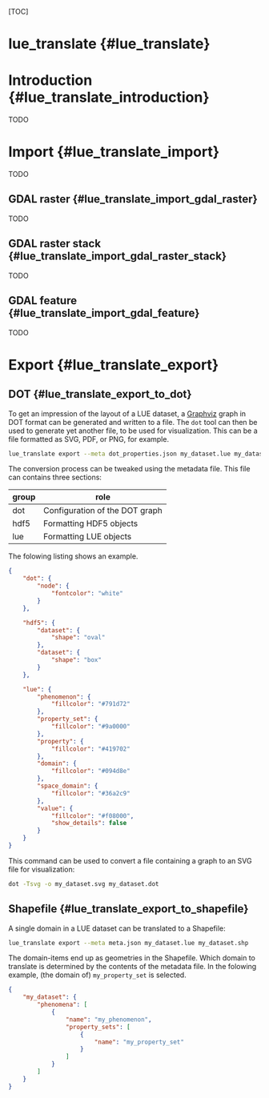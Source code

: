 [TOC]

# lue_translate  {#lue_translate}


# Introduction  {#lue_translate_introduction}

TODO


# Import  {#lue_translate_import}

TODO


## GDAL raster  {#lue_translate_import_gdal_raster}

TODO


## GDAL raster stack  {#lue_translate_import_gdal_raster_stack}

TODO


## GDAL feature  {#lue_translate_import_gdal_feature}

TODO


# Export  {#lue_translate_export}

## DOT  {#lue_translate_export_to_dot}

To get an impression of the layout of a LUE dataset, a
[Graphviz](http://www.graphviz.org) graph in DOT format can be generated
and written to a file. The `dot` tool can then be used to generate yet
another file, to be used for visualization. This can be a file formatted
as SVG, PDF, or PNG, for example.

~~~bash
lue_translate export --meta dot_properties.json my_dataset.lue my_dataset.dot
~~~

The conversion process can be tweaked using the metadata file. This file
can contains three sections:

| group | role                           |
| ----- | ------------------------------ |
| dot   | Configuration of the DOT graph |
| hdf5  | Formatting HDF5 objects        |
| lue   | Formatting LUE objects         |

The folowing listing shows an example.

~~~json
{
    "dot": {
        "node": {
            "fontcolor": "white"
        }
    },

    "hdf5": {
        "dataset": {
            "shape": "oval"
        },
        "dataset": {
            "shape": "box"
        }
    },

    "lue": {
        "phenomenon": {
            "fillcolor": "#791d72"
        },
        "property_set": {
            "fillcolor": "#9a0000"
        },
        "property": {
            "fillcolor": "#419702"
        },
        "domain": {
            "fillcolor": "#094d8e"
        },
        "space_domain": {
            "fillcolor": "#36a2c9"
        },
        "value": {
            "fillcolor": "#f08000",
            "show_details": false
        }
    }
}
~~~


This command can be used to convert a file containing a graph to an SVG
file for visualization:

~~~bash
dot -Tsvg -o my_dataset.svg my_dataset.dot
~~~


## Shapefile  {#lue_translate_export_to_shapefile}

A single domain in a LUE dataset can be translated to a Shapefile:

~~~bash
lue_translate export --meta meta.json my_dataset.lue my_dataset.shp
~~~

The domain-items end up as geometries in the Shapefile. Which domain
to translate is determined by the contents of the metadata file. In the
folowing example, (the domain of) `my_property_set` is selected.

~~~json
{
    "my_dataset": {
        "phenomena": [
            {
                "name": "my_phenomenon",
                "property_sets": [
                    {
                        "name": "my_property_set"
                    }
                ]
            }
        ]
    }
}
~~~

